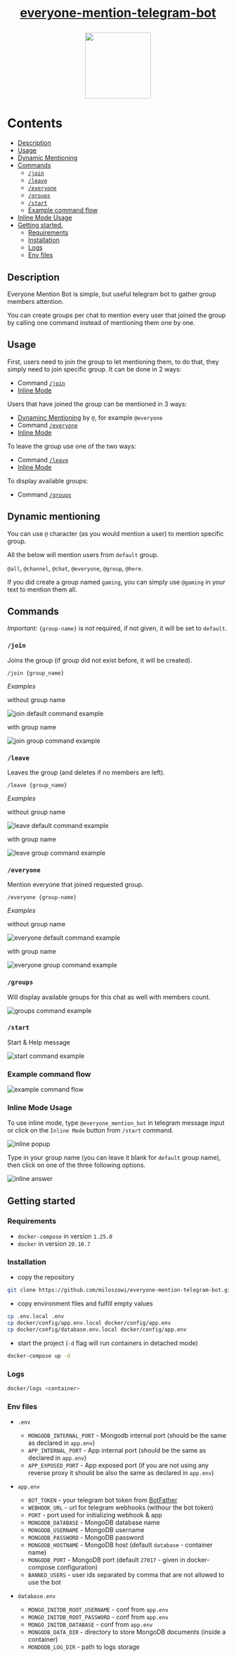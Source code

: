 # <p align="center"> [everyone-mention-telegram-bot](http://t.me/everyone_mention_bot)
<p align="center"> <img src="docs/logo.png" width="150"/>
<!-- Icon made by https://www.freepik.com from https://www.flaticon.com/ -->

# Contents

* [Description](#description)
* [Usage](#usage)
* [Dynamic Mentioning](#dynamic-mentioning)
* [Commands](#commands)
    * [`/join`](#join)
    * [`/leave`](#leave)
    * [`/everyone`](#everyone)
    * [`/groups`](#groups)
    * [`/start`](#start)
    * [Example command flow](#example-command-flow)
* [Inline Mode Usage](#inline-mode-usage)
* [Getting started.](#getting-started)
    * [Requirements](#requirements)
    * [Installation](#installation)
    * [Logs](#logs)
    * [Env files](#env-files)
## Description
Everyone Mention Bot is simple, but useful telegram bot to gather group members attention.

You can create groups per chat to mention every user that joined the group by calling one command instead of mentioning them one by one.

## Usage
First, users need to join the group to let mentioning them, to do that, they simply need to join specific group.
It can be done in 2 ways:
- Command [`/join`](#join)
- [Inline Mode](#inline-mode-usage)

Users that have joined the group can be mentioned in 3 ways:
- [Dynaminc Mentioning](#dynamic-mentioning) by `@`, for example `@everyone`
- Command [`/everyone`](#everyone)
- [Inline Mode](#inline-mode-usage)

To leave the group use one of the two ways:
- Command [`/leave`](#leave)
- [Inline Mode](#inline-mode-usage)

To display available groups:
- Command [`/groups`](#groups)

## Dynamic mentioning
You can use `@` character (as you would mention a user) to mention specific group.

All the below will mention users from `default` group.

`@all`, `@channel`, `@chat`, `@everyone`, `@group`, `@here`.

If you did create a group named `gaming`, you can simply use `@gaming` in your text to mention them all.
## Commands
*Important*: `{group-name}` is not required, if not given, it will be set to `default`.
### `/join`
Joins the group (if group did not exist before, it will be created).
```
/join {group_name}
```
*Examples*

without group name

![join default command example](docs/join_default.png)

with group name

![join group command example](docs/join_group.png)

### `/leave`
Leaves the group (and deletes if no members are left).
```
/leave {group_name}
```
*Examples*

without group name

![leave default command example](docs/leave_default.png)

with group name

![leave group command example](docs/leave_group.png)

### `/everyone`
Mention everyone that joined requested group.
```
/everyone {group-name}
```

*Examples*

without group name

![everyone default command example](docs/everyone_default.png)

with group name

![everyone group command example](docs/everyone_group.png)


### `/groups`
Will display available groups for this chat as well with members count.

![groups command example](docs/groups.png)
### `/start`
Start & Help message

![start command example](docs/start.png)

### Example command flow
![example command flow](docs/flow_command.png)

### Inline Mode Usage
To use inline mode, type `@everyone_mention_bot` in telegram message input or click on the `Inline Mode` button from `/start` command.

![inline popup](docs/inline_mode_1.png)

Type in your group name (you can leave it blank for `default` group name), then click on one of the three following options.

![inline answer](docs/inline_mode_2.png)
## Getting started
### Requirements
- `docker-compose` in version `1.25.0`
- `docker` in version `20.10.7`

### Installation
- copy the repository 
```bash
git clone https://github.com/miloszowi/everyone-mention-telegram-bot.git
```
- copy environment files and fulfill empty values
```bash
cp .env.local .env
cp docker/config/app.env.local docker/config/app.env
cp docker/config/database.env.local docker/config/app.env
```
- start the project (`-d` flag will run containers in detached mode)
```bash
docker-compose up -d
```
### Logs
```bash
docker/logs <container>
```
### Env files
- `.env`
  - `MONGODB_INTERNAL_PORT` - Mongodb internal port (should be the same as declared in `app.env`)
  - `APP_INTERNAL_PORT` - App internal port (should be the same as declared in `app.env`)
  - `APP_EXPOSED_PORT` - App exposed port (if you are not using any reverse proxy it should be also the same as declared in `app.env`)


- `app.env`
  - `BOT_TOKEN` - your telegram bot token from [BotFather](https://telegram.me/BotFather)
  - `WEBHOOK_URL` - url for telegram webhooks (withour the bot token)
  - `PORT` - port used for initializing webhook & app
  - `MONGODB_DATABASE` - MongoDB database name
  - `MONGODB_USERNAME` - MongoDB username
  - `MONGODB_PASSWORD` - MongoDB password
  - `MONGODB_HOSTNAME` - MongoDB host (default `database` - container name)
  - `MONGODB_PORT` - MongoDB port (default `27017` - given in docker-compose configuration)
  - `BANNED_USERS` - user ids separated by comma that are not allowed to use the bot

- `database.env`
  - `MONGO_INITDB_ROOT_USERNAME` - conf from `app.env`
  - `MONGO_INITDB_ROOT_PASSWORD` - conf from `app.env`
  - `MONGO_INITDB_DATABASE` - conf from `app.env`
  - `MONGODB_DATA_DIR` - directory to store MongoDB documents (inside a container)
  - `MONDODB_LOG_DIR` - path to logs storage 
